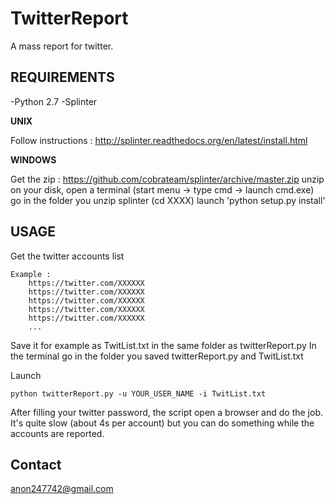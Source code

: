 # TwitterReport
A mass report for twitter.

## REQUIREMENTS

-Python 2.7
-Splinter

**UNIX**

Follow instructions : http://splinter.readthedocs.org/en/latest/install.html

**WINDOWS**

Get the zip : https://github.com/cobrateam/splinter/archive/master.zip
unzip on your disk, open a terminal (start menu -> type cmd -> launch cmd.exe)
go in the folder you unzip splinter (cd XXXX)
launch 'python setup.py install'

## USAGE

Get the twitter accounts list

    Example : 
        https://twitter.com/XXXXXX
        https://twitter.com/XXXXXX
        https://twitter.com/XXXXXX
        https://twitter.com/XXXXXX
        https://twitter.com/XXXXXX
        ...

Save it for example as TwitList.txt in the same folder as twitterReport.py
In the terminal go in the folder you saved twitterReport.py and TwitList.txt

Launch

    python twitterReport.py -u YOUR_USER_NAME -i TwitList.txt

After filling your twitter password, the script open a browser and do the job.
It's quite slow (about 4s per account) but you can do something while the accounts are reported.

## Contact

anon247742@gmail.com
